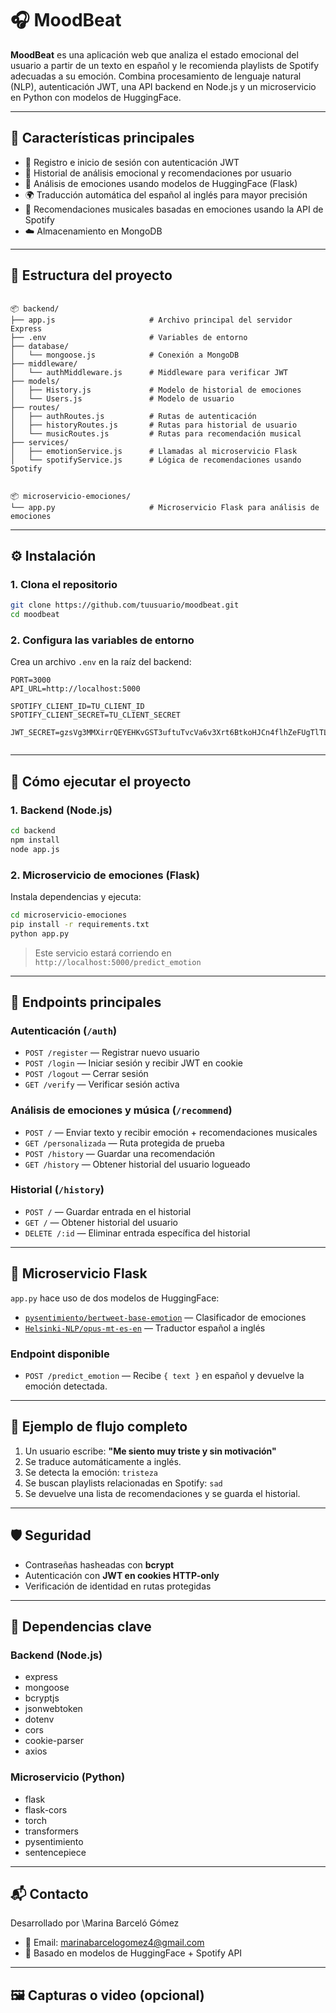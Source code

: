 # 🎧 MoodBeat

**MoodBeat** es una aplicación web que analiza el estado emocional del usuario a partir de un texto en español y le recomienda playlists de Spotify adecuadas a su emoción. Combina procesamiento de lenguaje natural (NLP), autenticación JWT, una API backend en Node.js y un microservicio en Python con modelos de HuggingFace.

---

## 🧠 Características principales

- 🔐 Registro e inicio de sesión con autenticación JWT
- 🧾 Historial de análisis emocional y recomendaciones por usuario
- 💬 Análisis de emociones usando modelos de HuggingFace (Flask)
- 🌍 Traducción automática del español al inglés para mayor precisión
- 🎵 Recomendaciones musicales basadas en emociones usando la API de Spotify
- ☁️ Almacenamiento en MongoDB

---

## 📁 Estructura del proyecto

```

📦 backend/
├── app.js                     # Archivo principal del servidor Express
├── .env                       # Variables de entorno
├── database/
│   └── mongoose.js            # Conexión a MongoDB
├── middleware/
│   └── authMiddleware.js      # Middleware para verificar JWT
├── models/
│   ├── History.js             # Modelo de historial de emociones
│   └── Users.js               # Modelo de usuario
├── routes/
│   ├── authRoutes.js          # Rutas de autenticación
│   ├── historyRoutes.js       # Rutas para historial de usuario
│   └── musicRoutes.js         # Rutas para recomendación musical
├── services/
│   ├── emotionService.js      # Llamadas al microservicio Flask
│   └── spotifyService.js      # Lógica de recomendaciones usando Spotify

```
```

📦 microservicio-emociones/
└── app.py                     # Microservicio Flask para análisis de emociones

````

---

## ⚙️ Instalación

### 1. Clona el repositorio

```bash
git clone https://github.com/tuusuario/moodbeat.git
cd moodbeat
````

### 2. Configura las variables de entorno

Crea un archivo `.env` en la raíz del backend:

```env
PORT=3000
API_URL=http://localhost:5000

SPOTIFY_CLIENT_ID=TU_CLIENT_ID
SPOTIFY_CLIENT_SECRET=TU_CLIENT_SECRET

JWT_SECRET=gzsVg3MMXirrQEYEHKvGST3uftuTvcVa6v3Xrt6BtkoHJCn4flhZeFUgTlTLZsOiphFH0XrGuAqWVNNXVLRwkhAjh4ducxTJa04oUuCrxDmXEsba2qnUrc4GRUCyGcrAT2EJqqARMhTgOeK70YxwYMhpjbkMR0NvEmgjD2HIZllgqfo8FBLsJrkH3a4478knmjcjR45qnjp5Fc96qD2smVSR3DK09SXXfjm1iLygbL144JzpaJeEQxYL9WQWmzdJ


```


---

## 🚀 Cómo ejecutar el proyecto

### 1. Backend (Node.js)

```bash
cd backend
npm install
node app.js
```

### 2. Microservicio de emociones (Flask)

Instala dependencias y ejecuta:

```bash
cd microservicio-emociones
pip install -r requirements.txt
python app.py
```

> Este servicio estará corriendo en `http://localhost:5000/predict_emotion`

---

## 🔌 Endpoints principales

### Autenticación (`/auth`)

* `POST /register` — Registrar nuevo usuario
* `POST /login` — Iniciar sesión y recibir JWT en cookie
* `POST /logout` — Cerrar sesión
* `GET /verify` — Verificar sesión activa

### Análisis de emociones y música (`/recommend`)

* `POST /` — Enviar texto y recibir emoción + recomendaciones musicales
* `GET /personalizada` — Ruta protegida de prueba
* `POST /history` — Guardar una recomendación
* `GET /history` — Obtener historial del usuario logueado

### Historial (`/history`)

* `POST /` — Guardar entrada en el historial
* `GET /` — Obtener historial del usuario
* `DELETE /:id` — Eliminar entrada específica del historial

---

## 🧠 Microservicio Flask

`app.py` hace uso de dos modelos de HuggingFace:

* [`pysentimiento/bertweet-base-emotion`](https://huggingface.co/pysentimiento/bertweet-base-emotion) — Clasificador de emociones
* [`Helsinki-NLP/opus-mt-es-en`](https://huggingface.co/Helsinki-NLP/opus-mt-es-en) — Traductor español a inglés

### Endpoint disponible

* `POST /predict_emotion` — Recibe `{ text }` en español y devuelve la emoción detectada.

---

## 🧪 Ejemplo de flujo completo

1. Un usuario escribe: **"Me siento muy triste y sin motivación"**
2. Se traduce automáticamente a inglés.
3. Se detecta la emoción: `tristeza`
4. Se buscan playlists relacionadas en Spotify: `sad`
5. Se devuelve una lista de recomendaciones y se guarda el historial.

---

## 🛡 Seguridad

* Contraseñas hasheadas con **bcrypt**
* Autenticación con **JWT en cookies HTTP-only**
* Verificación de identidad en rutas protegidas

---

## 📌 Dependencias clave

### Backend (Node.js)

* express
* mongoose
* bcryptjs
* jsonwebtoken
* dotenv
* cors
* cookie-parser
* axios

### Microservicio (Python)

* flask
* flask-cors
* torch
* transformers
* pysentimiento
* sentencepiece

---

## 📬 Contacto

Desarrollado por \Marina Barceló Gómez

* 📧 Email: marinabarcelogomez4@gmail.com
* 🧠 Basado en modelos de HuggingFace + Spotify API

---

## 🖼️ Capturas o video (opcional)


